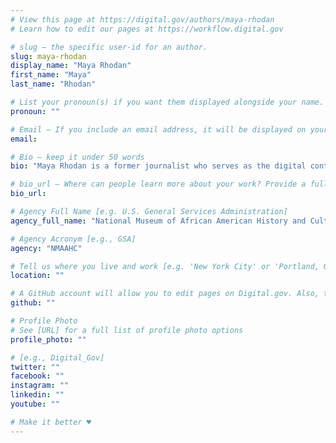 ```yaml
---
# View this page at https://digital.gov/authors/maya-rhodan
# Learn how to edit our pages at https://workflow.digital.gov

# slug — the specific user-id for an author.
slug: maya-rhodan
display_name: "Maya Rhodan"
first_name: "Maya"
last_name: "Rhodan"

# List your pronoun(s) if you want them displayed alongside your name. If blank, we'll use just your name. Learn more http://mypronouns.org
pronoun: ""

# Email — If you include an email address, it will be displayed on your profile page
email: 

# Bio — keep it under 50 words
bio: "Maya Rhodan is a former journalist who serves as the digital content producer for the National Museum of African American History’s Robert F. Smith Fund. Through her work at the Museum, she works to encourage storytelling and the sharing of family and community histories at the Smith Fund’s digitization and genealogy-focused events."

# bio_url — Where can people learn more about your work? Provide a full URL [e.g. 'https://www.example.gov/']
bio_url: 

# Agency Full Name [e.g. U.S. General Services Administration]
agency_full_name: "National Museum of African American History and Culture"

# Agency Acronym [e.g., GSA]
agency: "NMAAHC"

# Tell us where you live and work [e.g. 'New York City' or 'Portland, OR']
location: ""

# A GitHub account will allow you to edit pages on Digital.gov. Also, the image used in your GitHub account can be used to populate your digital.gov profile photo. Learn more about getting a Github account at [URL]
github: ""

# Profile Photo
# See [URL] for a full list of profile photo options
profile_photo: ""

# [e.g., Digital_Gov]
twitter: ""
facebook: ""
instagram: ""
linkedin: ""
youtube: ""

# Make it better ♥
---
```


